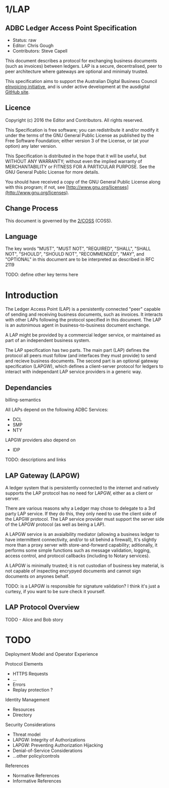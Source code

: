 # 1/LAP

## ADBC Ledger Access Point Specification

 * Status: raw
 * Editor: Chris Gough
 * Contributors: Steve Capell

This document describes a protocol for exchanging business documents (such as invoices)
between ledgers. LAP is a secure, decentralised, peer to peer architecture where gateways
are optional and minimaly trusted.

This specification aims to support the Australian Digital Business Council
[eInvoicing initiative](https://ausdigital.github.io), and is under active development
at the ausdigital [GitHub site](https://github.com/ausdigital/access-point).


## Licence

Copyright (c) 2016 the Editor and Contributors. All rights reserved.

This Specification is free software; you can redistribute it and/or modify it under the
terms of the GNU General Public License as published by the Free Software Foundation; 
either version 3 of the License, or (at your option) any later version.

This Specification is distributed in the hope that it will be useful, but WITHOUT ANY
WARRANTY; without even the implied warranty of MERCHANTABILITY or FITNESS FOR A PARTICULAR
PURPOSE. See the GNU General Public License for more details.

You should have received a copy of the GNU General Public License along with this program;
if not, see [http://www.gnu.org/licenses](http://www.gnu.org/licenses).


## Change Process

This document is governed by the [2/COSS](http://rfc.unprotocols.org/spec:2/COSS/) (COSS).


## Language

The key words "MUST", "MUST NOT", "REQUIRED", "SHALL", "SHALL NOT", "SHOULD", "SHOULD NOT",
"RECOMMENDED", "MAY", and "OPTIONAL" in this document are to be interpreted as described in
RFC 2119

TODO: define other key terms here


# Introduction

The Ledger Access Point (LAP) is a persistently connected "peer" capable of sending and
receiving business documents, such as invoices. It interacts with other LAPs following the
protocol specified in this document. The LAP is an autonimous agent in business-to-business
document exchange.

A LAP might be provided by a commercial ledger service, or maintained as part of an
independent business system. 

The LAP specification has two parts. The main part (LAP) defines the protocol all peers
must follow (and interfaces they must provide) to send and recieve business documents. The
second part is an optional gateway specification (LAPGW), which defines a client-server
protocol for ledgers to interact with independant LAP service providers in a generic way.


## Dependancies

billing-semantics

All LAPs depend on the following ADBC Services:
 * DCL
 * SMP
 * NTY

LAPGW providers also depend on
 * IDP

TODO: descriptions and links


## LAP Gateway (LAPGW)

A ledger system that is persistently connected to the internet and natively supports the
LAP protocol has no need for LAPGW, either as a client or server.

There are various reasons why a Ledger may chose to delegate to a 3rd party LAP service.
If they do this, they only need to use the client side of the LAPGW protocol. The LAP
service provider must support the server side of the LAPGW protocol (as well as being a
LAP).

A LAPGW service is an avaialbility mediator (allowing a business ledger to have
intermittent connectivity, and/or to sit behind a firewall), It's slightly more than a
proxy server with store-and-forward capability; aditionally, it performs some simple
functions such as message validation, logging, access control, and protocol callbacks
(including to Notary services).

A LAPGW is minimally trusted; it is not custodian of business key material, is not
capable of inspecting encrypyed documents and cannot sign documents on anyones behalf.

TODO: is a LAPGW is responsible for signature validation? I think it's just a curtesy,
if you want to be sure check it yourself.


## LAP Protocol Overview

TODO - Alice and Bob story


# TODO

Deployment Model and Operator Experience

Protocol Elements
 * HTTPS Requests
 * ...
 * Errors
 * Replay protection ?

Identity Management
 * Resources
 * Directory

Security Considerations
 * Threat model
 * LAPGW: Integrity of Authorizations
 * LAPGW: Preventing Authorization Hijacking
 * Denial-of-Service Considerations
 * ...other policy/controls

References
 * Normative References
 * Informative References

